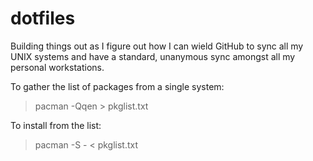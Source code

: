 # dotfiles
Building things out as I figure out how I can wield GitHub to sync all my UNIX systems and have a standard, unanymous sync amongst all my personal workstations.


To gather the list of packages from a single system:

> pacman -Qqen > pkglist.txt

To install from the list:

> pacman -S - < pkglist.txt
